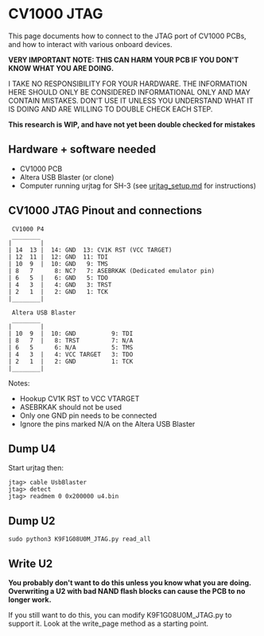 # CV1000 JTAG

This page documents how to connect to the JTAG port of CV1000 PCBs, and how to interact with various onboard devices.

**VERY IMPORTANT NOTE: THIS CAN HARM YOUR PCB IF YOU DON'T KNOW WHAT YOU ARE DOING.**

I TAKE NO RESPONSIBILITY FOR YOUR HARDWARE. THE INFORMATION HERE SHOULD ONLY BE CONSIDERED INFORMATIONAL ONLY AND MAY CONTAIN MISTAKES. DON'T USE IT UNLESS YOU UNDERSTAND WHAT IT IS DOING AND ARE WILLING TO DOUBLE CHECK EACH STEP.

**This research is WIP, and have not yet been double checked for mistakes**

## Hardware + software needed

- CV1000 PCB
- Altera USB Blaster (or clone)
- Computer running urjtag for SH-3 (see [urjtag_setup.md](urjtag_setup.md) for instructions)

## CV1000 JTAG Pinout and connections

```
 CV1000 P4
 ________
|        |
| 14  13 |  14: GND  13: CV1K RST (VCC TARGET)
| 12  11 |  12: GND  11: TDI
| 10  9  |  10: GND   9: TMS
| 8   7      8: NC?   7: ASEBRKAK (Dedicated emulator pin)
| 6   5  |   6: GND   5: TDO
| 4   3  |   4: GND   3: TRST
| 2   1  |   2: GND   1: TCK
|________|
```

```
 Altera USB Blaster
 ________
|        |
| 10  9  |  10: GND          9: TDI
| 8   7  |   8: TRST         7: N/A
| 6   5      6: N/A          5: TMS
| 4   3  |   4: VCC TARGET   3: TDO
| 2   1  |   2: GND          1: TCK
|________|
```

Notes:
- Hookup CV1K RST to VCC VTARGET
- ASEBRKAK should not be used
- Only one GND pin needs to be connected
- Ignore the pins marked N/A on the Altera USB Blaster

## Dump U4

Start urjtag then:

```
jtag> cable UsbBlaster
jtag> detect
jtag> readmem 0 0x200000 u4.bin
```

## Dump U2

```
sudo python3 K9F1G08U0M_JTAG.py read_all
```

## Write U2

**You probably don't want to do this unless you know what you are doing. Overwriting a U2 with bad NAND flash blocks can cause the PCB to no longer work.**

If you still want to do this, you can modify K9F1G08U0M_JTAG.py to support it. Look at the write_page method as a starting point.